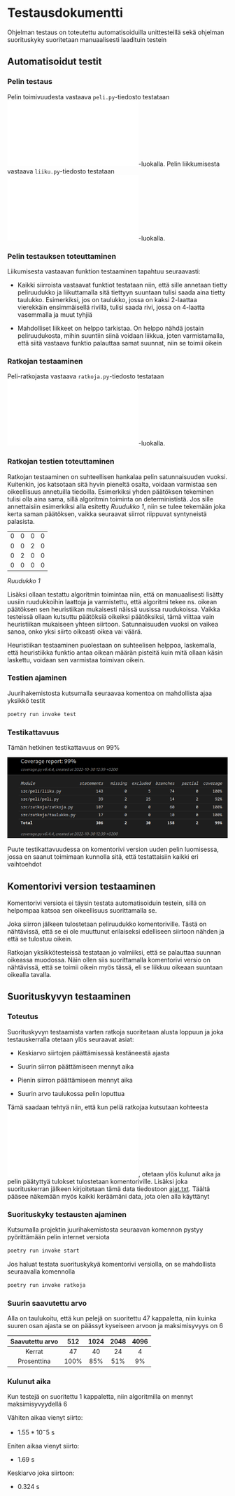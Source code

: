 # Testausdokumentti

Ohjelman testaus on toteutettu automatisoiduilla unittesteillä sekä ohjelman suorituskyky suoritetaan manuaalisesti laadituin testein

## Automatisoidut testit

### Pelin testaus

Pelin toimivuudesta vastaava `peli.py`-tiedosto testataan ![TestPeli](/src/tests/peli/peli_test.py)-luokalla. Pelin liikkumisesta vastaava `liiku.py`-tiedosto testataan ![TestPeliLiikkuminen](/src/tests/liikkuminen/liiku_test.py)-luokalla.

### Pelin testauksen toteuttaminen

Liikumisesta vastaavan funktion testaaminen tapahtuu seuraavasti:

- Kaikki siirroista vastaavat funktiot testataan niin, että sille annetaan tietty peliruudukko ja liikuttamalla sitä tiettyyn suuntaan tulisi saada aina tietty taulukko. Esimerkiksi, jos on taulukko, jossa on kaksi 2-laattaa vierekkäin ensimmäisellä rivillä, tulisi saada rivi, jossa on 4-laatta vasemmalla ja muut tyhjiä

- Mahdolliset liikkeet on helppo tarkistaa. On helppo nähdä jostain peliruudukosta, mihin suuntiin siinä voidaan liikkua, joten varmistamalla, että siitä vastaava funktio palauttaa samat suunnat, niin se toimii oikein

### Ratkojan testaaminen

Peli-ratkojasta vastaava `ratkoja.py`-tiedosto testataan ![TestRatkoja](/src/tests/ratkoja/ratkoja_test.py)-luokalla. 

### Ratkojan testien toteuttaminen

Ratkojan testaaminen on suhteellisen hankalaa pelin satunnaisuuden vuoksi. Kuitenkin, jos katsotaan sitä hyvin pieneltä osalta, voidaan varmistaa sen oikeellisuus annetuilla tiedoilla. Esimerkiksi yhden päätöksen tekeminen tulisi olla aina sama, sillä algoritmin toiminta on determinististä. Jos sille annettaisiin esimerkiksi alla esitetty _Ruudukko 1_, niin se tulee tekemään joka kerta saman päätöksen, vaikka seuraavat siirrot riippuvat syntyneistä palasista.

|||||
|:-:|:-:|:-:|:-:|
|0|0|0|0|
|0|0|2|0|
|0|2|0|0|
|0|0|0|0|

_Ruudukko 1_

Lisäksi ollaan testattu algoritmin toimintaa niin, että on manuaalisesti lisätty uusiin ruudukkoihin laattoja ja varmistettu, että algoritmi tekee ns. oikean päätöksen sen heuristiikan mukaisesti näissä uusissa ruudukoissa. Vaikka testeissä ollaan kutsuttu päätöksiä oikeiksi päätöksiksi, tämä viittaa vain heuristiikan mukaiseen yhteen siirtoon. Satunnaisuuden vuoksi on vaikea sanoa, onko yksi siirto oikeasti oikea vai väärä.

Heuristiikan testaaminen puolestaan on suhteelisen helppoa, laskemalla, että heuristiikka funktio antaa oikean määrän pisteitä kuin mitä ollaan käsin laskettu, voidaan sen varmistaa toimivan oikein.

### Testien ajaminen

Juurihakemistosta kutsumalla seuraavaa komentoa on mahdollista ajaa yksikkö testit

```bash
poetry run invoke test
```

### Testikattavuus

Tämän hetkinen testikattavuus on 99%

![](./kuvat/Coverage_report_7.png)

Puute testikattavuudessa on komentorivi version uuden pelin luomisessa, jossa en saanut toimimaan kunnolla sitä, että testattaisiin kaikki eri vaihtoehdot

## Komentorivi version testaaminen

Komentorivi versiota ei täysin testata automatisoiduin testein, sillä on helpompaa katsoa sen oikeellisuus suorittamalla se.

Joka siirron jälkeen tulostetaan peliruudukko komentoriville. Tästä on nähtävissä, että se ei ole muuttunut erilaiseksi edelliseen siirtoon nähden ja että se tulostuu oikein.

Ratkojan yksikkötesteissä testataan jo valmiiksi, että se palauttaa suunnan oikeassa muodossa. Näin ollen siis suorittamalla komentorivi versio on nähtävissä, että se toimii oikein myös tässä, eli se liikkuu oikeaan suuntaan oikealla tavalla.

## Suorituskyvyn testaaminen

### Toteutus

Suorituskyvyn testaamista varten ratkoja suoritetaan alusta loppuun ja joka testauskerralla otetaan ylös seuraavat asiat:

- Keskiarvo siirtojen päättämisessä kestäneestä ajasta

- Suurin siirron päättämiseen mennyt aika

- Pienin siirron päättämiseen mennyt aika

- Suurin arvo taulukossa pelin loputtua

Tämä saadaan tehtyä niin, että kun peliä ratkojaa kutsutaan kohteesta ![Netti-peli](/src/peli/netti_peli.py), otetaan ylös kulunut aika ja pelin päätyttyä tulokset tulostetaan komentoriville. Lisäksi joka suorituskerran jälkeen kirjoitetaan tämä data tiedostoon [ajat.txt](../data/ajat.txt). Täältä pääsee näkemään myös kaikki keräämäni data, jota olen alla käyttänyt


### Suorituskyky testausten ajaminen

Kutsumalla projektin juurihakemistosta seuraavan komennon pystyy pyörittämään pelin internet versiota

```bash
poetry run invoke start
```

Jos haluat testata suorituskykyä komentorivi versiolla, on se mahdollista seuraavalla komennolla

```bash
poetry run invoke ratkoja
```

### Suurin saavutettu arvo

Alla on taulukoitu, että kun pelejä on suoritettu 47 kappaletta, niin kuinka suuren osan ajasta se on päässyt kyseiseen arvoon ja maksimisyvyys on 6

|Saavutettu arvo|512|1024|2048|4096|
|:-:|:-:|:-:|:-:|:-:|
|Kerrat|47|40|24|4|
|Prosenttina|100%|85%|51%|9%|

### Kulunut aika

Kun testejä on suoritettu 1 kappaletta, niin algoritmilla on mennyt maksimisyvyydellä 6

Vähiten aikaa vienyt siirto:

- $1.55*10^-5$ s

Eniten aikaa vienyt siirto:

- 1.69 s

Keskiarvo joka siirtoon:

- 0.324 s
